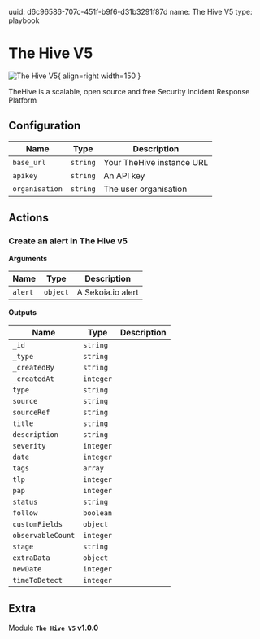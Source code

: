 uuid: d6c96586-707c-451f-b9f6-d31b3291f87d
name: The Hive V5
type: playbook

# The Hive V5

![The Hive V5](/assets/playbooks/library/the-hive-v5.png){ align=right width=150 }

TheHive is a scalable, open source and free Security Incident Response Platform

## Configuration

| Name      |  Type   |  Description  |
| --------- | ------- | --------------------------- |
| `base_url` | `string` | Your TheHive instance URL |
| `apikey` | `string` | An API key |
| `organisation` | `string` | The user organisation |

## Actions

### Create an alert in The Hive v5



**Arguments**

| Name      |  Type   |  Description  |
| --------- | ------- | --------------------------- |
| `alert` | `object` | A Sekoia.io alert |


**Outputs**

| Name      |  Type   |  Description  |
| --------- | ------- | --------------------------- |
| `_id` | `string` |  |
| `_type` | `string` |  |
| `_createdBy` | `string` |  |
| `_createdAt` | `integer` |  |
| `type` | `string` |  |
| `source` | `string` |  |
| `sourceRef` | `string` |  |
| `title` | `string` |  |
| `description` | `string` |  |
| `severity` | `integer` |  |
| `date` | `integer` |  |
| `tags` | `array` |  |
| `tlp` | `integer` |  |
| `pap` | `integer` |  |
| `status` | `string` |  |
| `follow` | `boolean` |  |
| `customFields` | `object` |  |
| `observableCount` | `integer` |  |
| `stage` | `string` |  |
| `extraData` | `object` |  |
| `newDate` | `integer` |  |
| `timeToDetect` | `integer` |  |


## Extra

Module **`The Hive V5` v1.0.0**